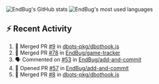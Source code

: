 ![EndBug's GitHub stats](https://github-readme-stats.vercel.app/api?username=endbug&show_icons=true)
![EndBug's most used languages](https://github-readme-stats.vercel.app/api/top-langs/?username=endbug&layout=compact)

## ⚡ Recent Activity

<!--START_SECTION:activity-->
1. 🎉 Merged PR [#9](https://github.com//dbots-pkg/dbothook.js/pull/9) in [dbots-pkg/dbothook.js](https://github.com//dbots-pkg/dbothook.js)
2. 🎉 Merged PR [#78](https://github.com//EndBug/game-tracker/pull/78) in [EndBug/game-tracker](https://github.com//EndBug/game-tracker)
3. 🗣 Commented on [#53](https://github.com//EndBug/add-and-commit/issues/53) in [EndBug/add-and-commit](https://github.com//EndBug/add-and-commit)
4. 💪 Opened PR [#57](https://github.com//EndBug/add-and-commit/pull/57) in [EndBug/add-and-commit](https://github.com//EndBug/add-and-commit)
5. 🎉 Merged PR [#8](https://github.com//dbots-pkg/dbothook.js/pull/8) in [dbots-pkg/dbothook.js](https://github.com//dbots-pkg/dbothook.js)
<!--END_SECTION:activity-->

<!--
**EndBug/EndBug** is a ✨ _special_ ✨ repository because its `README.md` (this file) appears on your GitHub profile.

Here are some ideas to get you started:

- 🔭 I’m currently working on ...
- 🌱 I’m currently learning ...
- 👯 I’m looking to collaborate on ...
- 🤔 I’m looking for help with ...
- 💬 Ask me about ...
- 📫 How to reach me: ...
- 😄 Pronouns: ...
- ⚡ Fun fact: ...
-->
